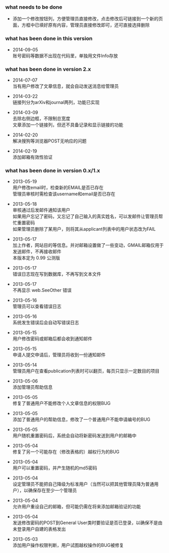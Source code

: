 ### what needs to be done

* 添加一个修改按钮列，方便管理员直接修改，点击修改后可链接到一个新的页面，方框中已填好原有内容，管理员直接修改即可，还可直接选择删除

### what has been done in this version

* 2014-09-05  
  账号密码等数据不出现在代码里，单独用文件Info存放

### what has been done in version 2.x

* 2014-07-07  
  当有用户修改了文章信息，就会自动发送消息给管理员

* 2014-03-22  
  链接列分为arXiv和journal两列，功能已实现

* 2014-03-09  
  去除右侧边框，不限制总宽度  
  文章添加一个链接列，但还不具备记录和显示链接的功能

* 2014-02-20  
  解决搜狗等浏览器POST无响应的问题

* 2014-02-19  
  添加邮箱有效性验证

### what has been done in version 0.x/1.x

* 2013-05-19  
  用户修改email时，检查新的EMAIL是否已存在  
  管理员审核时需检查该username和email是否已存在

* 2013-05-18  
  审核通过后发邮件通知该用户  
  如果用户忘记了密码，又忘记了自己输入的真实姓名，可以发邮件让管理员帮忙重置密码  
  如果管理员删除了某用户，则将其从applicant列表中的用户状态改为FAIL

* 2013-05-17  
  加上作者，网站目的等信息。并对邮箱设置做了一些变动，GMAIL邮箱仅用于发送邮件，不再接收邮件  
  本版本定为 0.99 公测版

* 2013-05-17  
  错误日志现在写到数据库，不再写到文本文件

* 2013-05-17  
  不再显示 web.SeeOther 错误

* 2013-05-16  
  管理员可以查看错误日志

* 2013-05-16  
  系统发生错误后会自动写错误日志

* 2013-05-15  
  用户修改密码或邮箱后都会收到通知邮件

* 2013-05-15  
  申请人提交申请后，管理员将收到一份通知邮件

* 2013-05-14  
  管理员用户在查看publication列表时可以翻页，每页只显示一定数目的项目

* 2013-05-06  
  添加管理员帮助信息

* 2013-05-05  
  修复了普通用户不能修改个人文章信息的权限BUG

* 2013-05-05  
  添加了普通用户的帮助信息，修改了一个普通用户不能申请编号的BUG

* 2013-05-05  
  用户随机重置密码后，系统会自动将新密码发送到用户的邮箱中

* 2013-05-04  
  修复了另一个可能存在（修改表格的）越权行为的BUG

* 2013-05-04  
  用户可以重置密码，并产生随机的md5密码

* 2013-05-04  
  设定管理员不能把自己降级为标准用户（当然可以把其他管理员降为普通用户），以确保存在至少一个管理员

* 2013-05-04  
  允许用户重设自己的邮箱，但可能仍需在将来添加邮箱验证的功能

* 2013-05-04  
  发送修改密码的POST到General User类时要验证是否已登录，以确保不是由未登录用户自建的表格发出

* 2013-05-03  
  添加用户操作权限判断，用户试图越权操作的BUG被修复
